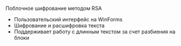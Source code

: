 Поблочное шифрование методом RSA
- Пользовательский интерфейс на WinForms
- Шифрование и расшифровка текста
- Поддерживает работу с длинным текстом за счет разбиения на блоки
